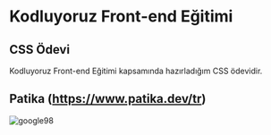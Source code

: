# Kodluyoruz Front-end Eğitimi 

## CSS Ödevi

Kodluyoruz Front-end Eğitimi kapsamında hazırladığım CSS ödevidir.

Patika
(https://www.patika.dev/tr)
---
![google98](https://user-images.githubusercontent.com/120499369/215104523-1ef85fc0-1688-4bd5-b5ea-5048499bb325.jpg)
